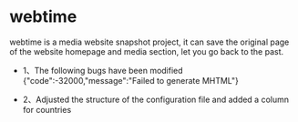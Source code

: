 # webtime
webtime is a media website snapshot project, it can save the original page of the website homepage and media section, let you go back to the past.


* 1、The following bugs have been modified
{"code":-32000,"message":"Failed to generate MHTML"}

* 2、Adjusted the structure of the configuration file and added a column for countries


